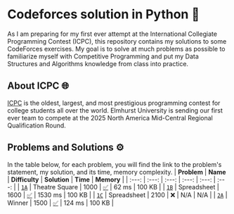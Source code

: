 # Codeforces solution in Python 🐍
As I am preparing for my first ever attempt at the International Collegiate Programming Contest (ICPC), this repository contains my solutions to some CodeForces exercises. My goal is to solve at much problems as possible to familiarize myself with Competitive Programming and put my Data Structures and Algorithms knowledge from class into practice.
## About ICPC 🌐
[ICPC](https://icpc.global/) is the oldest, largest, and most prestigious programming contest for college students all over the world. Elmhurst University is sending our first ever team to compete at the 2025 North America Mid-Central Regional Qualification Round.
## Problems and Solutions ⚙️
In the table below, for each problem, you will find the link to the problem's statement, my solution, and its time, memory complexity.
| __Problem__ | __Name__ | __Difficulty__ | __Solution__ | __Time__ | __Memory__ |
| :---: | :---: | :---: | :---: | :---: | :---: |
| [`1A`](https://codeforces.com/problemset/problem/1/A) | Theatre Square | 1000 | [✅](solutions/1_A.py) | 62 ms | 100 KB |
| [`1B`](https://codeforces.com/problemset/problem/1/B) | Spreadsheet | 1600 | [✅](solutions/1_B.py) | 1530 ms | 100 KB |
| [`1C`](https://codeforces.com/problemset/problem/1/C) | Spreadsheet | 2100 | ❌ | N/A | N/A |
| [`2A`](https://codeforces.com/problemset/problem/2/A) | Winner | 1500 | [✅](solutions/2_A.py) | 124 ms | 100 KB |
